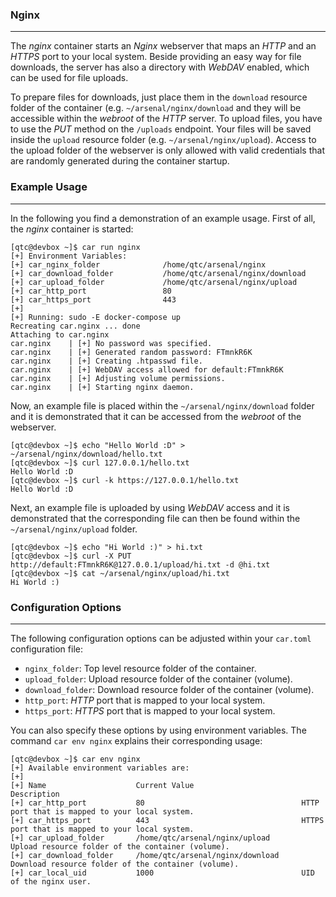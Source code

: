 ### Nginx

----

The *nginx* container starts an *Nginx* webserver that maps an *HTTP* and an *HTTPS* port to your local system. 
Beside providing an easy way for file downloads, the server has also a directory with *WebDAV* enabled,
which can be used for file uploads.

To prepare files for downloads, just place them in the ``download`` resource folder of the container (e.g.
``~/arsenal/nginx/download`` and they will be accessible within the *webroot* of the *HTTP* server. To upload
files, you have to use the *PUT* method on the ``/uploads`` endpoint. Your files will be saved inside the
``upload`` resource folder (e.g. ``~/arsenal/nginx/upload``). Access to the upload folder of the webserver
is only allowed with valid credentials that are randomly generated during the container startup.


### Example Usage

----

In the following you find a demonstration of an example usage. First of all, the *nginx* container is started:

```console
[qtc@devbox ~]$ car run nginx 
[+] Environment Variables:
[+]	car_nginx_folder              /home/qtc/arsenal/nginx
[+]	car_download_folder           /home/qtc/arsenal/nginx/download
[+]	car_upload_folder             /home/qtc/arsenal/nginx/upload
[+]	car_http_port                 80
[+]	car_https_port                443
[+] 
[+] Running: sudo -E docker-compose up
Recreating car.nginx ... done
Attaching to car.nginx
car.nginx    | [+] No password was specified.
car.nginx    | [+] Generated random password: FTmnkR6K
car.nginx    | [+] Creating .htpasswd file.
car.nginx    | [+] WebDAV access allowed for default:FTmnkR6K
car.nginx    | [+] Adjusting volume permissions.
car.nginx    | [+] Starting nginx daemon.
```

Now, an example file is placed within the ``~/arsenal/nginx/download`` folder and it is demonstrated that it can be
accessed from the *webroot* of the webserver.

```console
[qtc@devbox ~]$ echo "Hello World :D" > ~/arsenal/nginx/download/hello.txt
[qtc@devbox ~]$ curl 127.0.0.1/hello.txt
Hello World :D
[qtc@devbox ~]$ curl -k https://127.0.0.1/hello.txt
Hello World :D
```

Next, an example file is uploaded by using *WebDAV* access and it is demonstrated that the corresponding file can then
be found within the ``~/arsenal/nginx/upload`` folder.

```console
[qtc@devbox ~]$ echo "Hi World :)" > hi.txt
[qtc@devbox ~]$ curl -X PUT http://default:FTmnkR6K@127.0.0.1/upload/hi.txt -d @hi.txt 
[qtc@devbox ~]$ cat ~/arsenal/nginx/upload/hi.txt 
Hi World :)
```


### Configuration Options

----

The following configuration options can be adjusted within your ``car.toml`` configuration file:

* ``nginx_folder``: Top level resource folder of the container.
* ``upload_folder``: Upload resource folder of the container (volume).
* ``download_folder``: Download resource folder of the container (volume).
* ``http_port``: *HTTP* port that is mapped to your local system.
* ``https_port``: *HTTPS* port that is mapped to your local system.

You can also specify these options by using environment variables. The command ``car env nginx`` explains their corresponding usage:

```console
[qtc@devbox ~]$ car env nginx 
[+] Available environment variables are:
[+] 
[+] Name                    Current Value                        Description
[+] car_http_port           80                                   HTTP port that is mapped to your local system.
[+] car_https_port          443                                  HTTPS port that is mapped to your local system.
[+] car_upload_folder       /home/qtc/arsenal/nginx/upload       Upload resource folder of the container (volume).
[+] car_download_folder     /home/qtc/arsenal/nginx/download     Download resource folder of the container (volume).
[+] car_local_uid           1000                                 UID of the nginx user.
```

